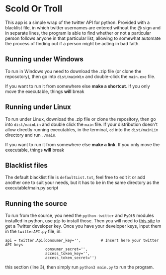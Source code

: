# Scold Or Troll

This app is a simple wrap of the twitter API for python. Provided with a blacklist file, in which twitter usernames are entered without the @ sign and in separate lines, the program is able to find whether or not a particular person follows anyone in that particular list, allowing to somewhat automate the process of finding out if a person might be acting in bad faith.

## Running under Windows

To run in Windows you need to download the .zip file (or clone the reposotory), then go into `dist/mainWin` and double-click the `main.exe` file.

If you want to run it from somewhere else **make a shortcut**. If you only move the executable, things **will** break

## Running under Linux

To run under Linux, download the .zip file or clone the repository, then go into `dist/mainLin` and double click the `main` file. If your distribution doesn't allow directly running executables, in the terminal, `cd` into the `dist/mainLin` directory and run `./main`.

If you want to run it from somewhere else **make a link**. If you only move the executable, things **will** break

## Blacklist files

The default blacklist file is `defaultList.txt`, feel free to edit it or add another one to suit your needs, but it has to be in the same directory as the executable/main.py script

## Running the source

To run from the source, you need the `python-twitter` and `PyQt5` modules installed in python, use `pip` to install those. Then you will need to [this site](https://developer.twitter.com/) to get a Twitter developer key. Once you have your developer keys, input them in the `twitterAPI.py` file, in:

```
api = twitter.Api(consumer_key='',         # Insert here your twitter API keys
                  consumer_secret='',
                  access_token_key='',
                  access_token_secret='')
```

this section (line 3), then simply run `python3 main.py` to run the program.
